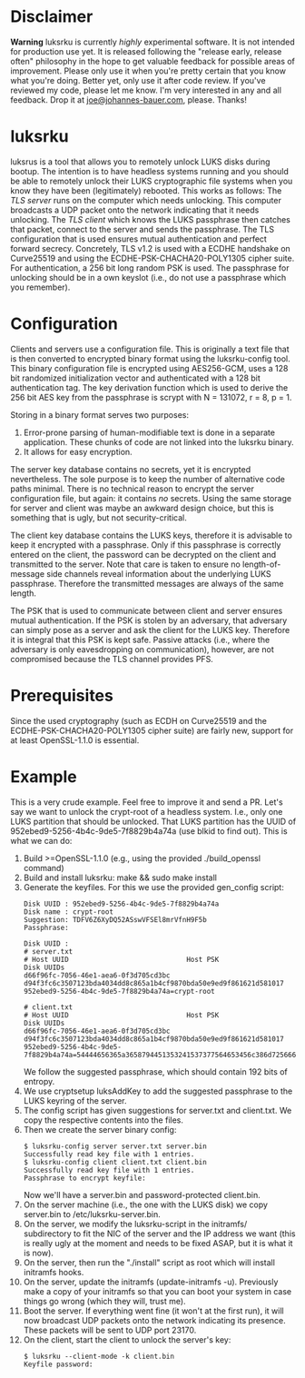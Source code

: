 Disclaimer
==========
**Warning** luksrku is currently *highly* experimental software. It is not
intended for production use yet. It is released following the "release early,
release often" philosophy in the hope to get valuable feedback for possible
areas of improvement. Please only use it when you're pretty certain that you
know what you're doing. Better yet, only use it after code review. If you've
reviewed my code, please let me know. I'm very interested in any and all
feedback. Drop it at joe@johannes-bauer.com, please. Thanks!

luksrku
=======
luksrus is a tool that allows you to remotely unlock LUKS disks during bootup.
The intention is to have headless systems running and you should be able to
remotely unlock their LUKS cryptographic file systems when you know they have
been (legitimately) rebooted. This works as follows: The *TLS server* runs on
the computer which needs unlocking. This computer broadcasts a UDP packet onto
the network indicating that it needs unlocking. The *TLS client* which knows
the LUKS passphrase then catches that packet, connect to the server and sends
the passphrase. The TLS configuration that is used ensures mutual
authentication and perfect forward secrecy. Concretely, TLS v1.2 is used with a
ECDHE handshake on Curve25519 and using the ECDHE-PSK-CHACHA20-POLY1305 cipher
suite. For authentication, a 256 bit long random PSK is used. The passphrase
for unlocking should be in a own keyslot (i.e., do not use a passphrase which
you remember).

Configuration
=============
Clients and servers use a configuration file. This is originally a text file
that is then converted to encrypted binary format using the luksrku-config
tool. This binary configuration file is encrypted using AES256-GCM, uses a 128
bit randomized initialization vector and authenticated with a 128 bit
authentication tag. The key derivation function which is used to derive the 256
bit AES key from the passphrase is scrypt with N = 131072, r = 8, p = 1.

Storing in a binary format serves two purposes: 
  1. Error-prone parsing of human-modifiable text is done in a separate
     application. These chunks of code are not linked into the luksrku binary.
  2. It allows for easy encryption.

The server key database contains no secrets, yet it is encrypted nevertheless.
The sole purpose is to keep the number of alternative code paths minimal. There
is no technical reason to encrypt the server configuration file, but again: it
contains *no* secrets. Using the same storage for server and client was maybe
an awkward design choice, but this is something that is ugly, but not
security-critical.

The client key database contains the LUKS keys, therefore it is advisable to
keep it encrypted with a passphrase. Only if this passphrase is correctly
entered on the client, the password can be decrypted on the client and
transmitted to the server. Note that care is taken to ensure no
length-of-message side channels reveal information about the underlying LUKS
passphrase. Therefore the transmitted messages are always of the same length.

The PSK that is used to communicate between client and server ensures mutual
authentication. If the PSK is stolen by an adversary, that adversary can simply
pose as a server and ask the client for the LUKS key. Therefore it is integral
that this PSK is kept safe. Passive attacks (i.e., where the adversary is only
eavesdropping on communication), however, are not compromised because the TLS
channel provides PFS.

Prerequisites
=============
Since the used cryptography (such as ECDH on Curve25519 and the
ECDHE-PSK-CHACHA20-POLY1305 cipher suite) are fairly new, support for at least
OpenSSL-1.1.0 is essential.


Example
=======
This is a very crude example. Feel free to improve it and send a PR. Let's say
we want to unlock the crypt-root of a headless system. I.e., only one LUKS
partition that should be unlocked. That LUKS partition has the UUID of
952ebed9-5256-4b4c-9de5-7f8829b4a74a (use blkid to find out). This is what we
can do:

  1. Build >=OpenSSL-1.1.0 (e.g., using the provided ./build_openssl command)
  2. Build and install luksrku: make && sudo make install
  3. Generate the keyfiles. For this we use the provided gen_config script:
     ```
     Disk UUID : 952ebed9-5256-4b4c-9de5-7f8829b4a74a
     Disk name : crypt-root
     Suggestion: TDFV6Z6XyDQ52ASswVFSEl8mrVfnH9F5b
     Passphrase: 
 
     Disk UUID : 
     # server.txt
     # Host UUID                             Host PSK                                                            Disk UUIDs
     d66f96fc-7056-46e1-aea6-0f3d705cd3bc    d94f3fc6c3507123bda4034dd8c865a1b4cf9870bda50e9ed9f861621d581017    952ebed9-5256-4b4c-9de5-7f8829b4a74a=crypt-root
 
     # client.txt
     # Host UUID                             Host PSK                                                            Disk UUIDs
     d66f96fc-7056-46e1-aea6-0f3d705cd3bc    d94f3fc6c3507123bda4034dd8c865a1b4cf9870bda50e9ed9f861621d581017    952ebed9-5256-4b4c-9de5-7f8829b4a74a=54444656365a3658794451353241537377564653456c386d7256666e4839463562
     ```
     We follow the suggested passphrase, which should contain 192 bits of entropy.
  4. We use cryptsetup luksAddKey to add the suggested passphrase to the LUKS
     keyring of the server.
  5. The config script has given suggestions for server.txt and client.txt. We
     copy the respective contents into the files.
  6. Then we create the server binary config:
     ```
     $ luksrku-config server server.txt server.bin
     Successfully read key file with 1 entries.
     $ luksrku-config client client.txt client.bin
     Successfully read key file with 1 entries.
     Passphrase to encrypt keyfile:
     ```
     Now we'll have a server.bin and password-protected client.bin.
  7. On the server machine (i.e., the one with the LUKS disk) we copy
     server.bin to /etc/luksrku-server.bin.
  8. On the server, we modify the luksrku-script in the initramfs/ subdirectory
     to fit the NIC of the server and the IP address we want (this is really
     ugly at the moment and needs to be fixed ASAP, but it is what it is now).
  9. On the server, then run the "./install" script as root which will install
     initramfs hooks.
  10. On the server, update the initramfs (update-initramfs -u). Previously make
      a copy of your initramfs so that you can boot your system in case things
      go wrong (which they will, trust me).
  11. Boot the server. If everything went fine (it won't at the first run), it
      will now broadcast UDP packets onto the network indicating its presence.
      These packets will be sent to UDP port 23170.
  12. On the client, start the client to unlock the server's key:
      ```
      $ luksrku --client-mode -k client.bin 
      Keyfile password:
      ```


